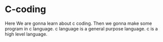 # C-coding
Here We are gonna learn about c coding.
Then we gonna make some program in c language.
c language is a general purpose language.
c is a high level language.
